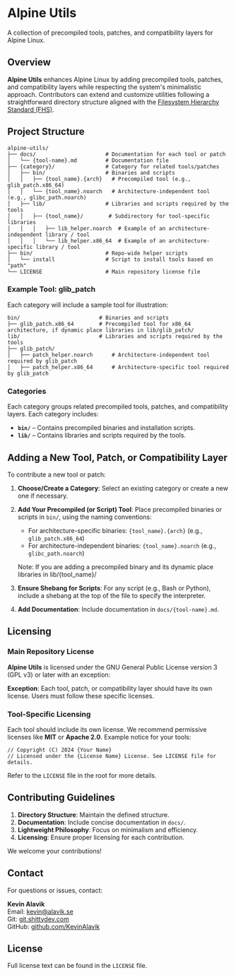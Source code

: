 # Alpine Utils

A collection of precompiled tools, patches, and compatibility layers for Alpine Linux.

## Overview

**Alpine Utils** enhances Alpine Linux by adding precompiled tools, patches, and compatibility layers while respecting the system's minimalistic approach. Contributors can extend and customize utilities following a straightforward directory structure aligned with the [Filesystem Hierarchy Standard (FHS)](https://en.wikipedia.org/wiki/Filesystem_Hierarchy_Standard).

## Project Structure

```
alpine-utils/
├── docs/                      # Documentation for each tool or patch
│   └── {tool-name}.md         # Documentation file
├── {category}/                # Category for related tools/patches
│   ├── bin/                   # Binaries and scripts
│   │   ├── {tool_name}.{arch}   # Precompiled tool (e.g., glib_patch.x86_64)
│   │   └── {tool_name}.noarch   # Architecture-independent tool (e.g., glibc_path.noarch)
│   ├── lib/                   # Libraries and scripts required by the tools
│   │   ├── {tool_name}/        # Subdirectory for tool-specific libraries
│   │   │   ├── lib_helper.noarch  # Example of an architecture-independent library / tool
│   │   │   └── lib_helper.x86_64  # Example of an architecture-specific library / tool
├── bin/                       # Repo-wide helper scripts
│   └── install                # Script to install tools based on "path"
└── LICENSE                    # Main repository license file
```

### Example Tool: glib_patch

Each category will include a sample tool for illustration:

```
bin/                         # Binaries and scripts
├── glib_patch.x86_64        # Precompiled tool for x86_64 architecture, if dynamic place libraries in lib/glib_patch/
lib/                         # Libraries and scripts required by the tools
├── glib_patch/
│   ├── patch_helper.noarch      # Architecture-independent tool required by glib_patch
│   ├── patch_helper.x86_64      # Architecture-specific tool required by glib_patch
```

### Categories

Each category groups related precompiled tools, patches, and compatibility layers. Each category includes:

- **`bin/`** – Contains precompiled binaries and installation scripts.
- **`lib/`** – Contains libraries and scripts required by the tools.

## Adding a New Tool, Patch, or Compatibility Layer

To contribute a new tool or patch:

1. **Choose/Create a Category**: Select an existing category or create a new one if necessary.
2. **Add Your Precompiled (or Script) Tool**: Place precompiled binaries or scripts in `bin/`, using the naming conventions:
   - For architecture-specific binaries: `{tool_name}.{arch}` (e.g., `glib_patch.x86_64`)
   - For architecture-independent binaries: `{tool_name}.noarch` (e.g., `glibc_path.noarch`)

    Note: If you are adding a precompiled binary and its dynamic place libraries in lib/{tool_name}/
3. **Ensure Shebang for Scripts**: For any script (e.g., Bash or Python), include a shebang at the top of the file to specify the interpreter.
4. **Add Documentation**: Include documentation in `docs/{tool-name}.md`.

## Licensing

### Main Repository License

**Alpine Utils** is licensed under the GNU General Public License version 3 (GPL v3) or later with an exception:

**Exception**: Each tool, patch, or compatibility layer should have its own license. Users must follow these specific licenses.

### Tool-Specific Licensing

Each tool should include its own license. We recommend permissive licenses like **MIT** or **Apache 2.0**. Example notice for your tools:

```plaintext
// Copyright (C) 2024 {Your Name}
// Licensed under the {License Name} License. See LICENSE file for details.
```

Refer to the `LICENSE` file in the root for more details.

## Contributing Guidelines

1. **Directory Structure**: Maintain the defined structure.
2. **Documentation**: Include concise documentation in `docs/`.
3. **Lightweight Philosophy**: Focus on minimalism and efficiency.
4. **Licensing**: Ensure proper licensing for each contribution.

We welcome your contributions!

## Contact

For questions or issues, contact:

**Kevin Alavik**  
Email: kevin@alavik.se  
Git: [git.shittydev.com](https://git.shittydev.com)  
GitHub: [github.com/KevinAlavik](https://github.com/KevinAlavik)

## License

Full license text can be found in the `LICENSE` file.
